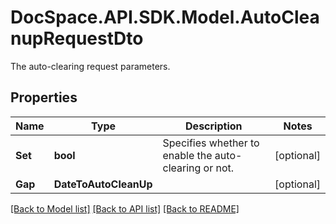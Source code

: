 # DocSpace.API.SDK.Model.AutoCleanupRequestDto
The auto-clearing request parameters.

## Properties

Name | Type | Description | Notes
------------ | ------------- | ------------- | -------------
**Set** | **bool** | Specifies whether to enable the auto-clearing or not. | [optional] 
**Gap** | **DateToAutoCleanUp** |  | [optional] 

[[Back to Model list]](../README.md#documentation-for-models) [[Back to API list]](../README.md#documentation-for-api-endpoints) [[Back to README]](../README.md)

